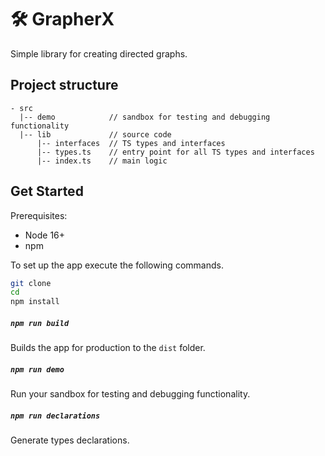# 🛠 GrapherX

Simple library for creating directed graphs.

## Project structure

```
- src
  |-- demo            // sandbox for testing and debugging functionality
  |-- lib             // source code
      |-- interfaces  // TS types and interfaces
      |-- types.ts    // entry point for all TS types and interfaces
      |-- index.ts    // main logic
```

## Get Started

Prerequisites:

- Node 16+
- npm

To set up the app execute the following commands.

```bash
git clone
cd
npm install
```

##### `npm run build`

Builds the app for production to the `dist` folder.

##### `npm run demo`

Run your sandbox for testing and debugging functionality.

##### `npm run declarations`

Generate types declarations.
